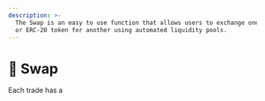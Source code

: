 ```yaml
---
description: >-
  The Swap is an easy to use function that allows users to exchange one BEP-20
  or ERC-20 token for another using automated liquidity pools.
---
```


# 💱 Swap

Each trade has a 

